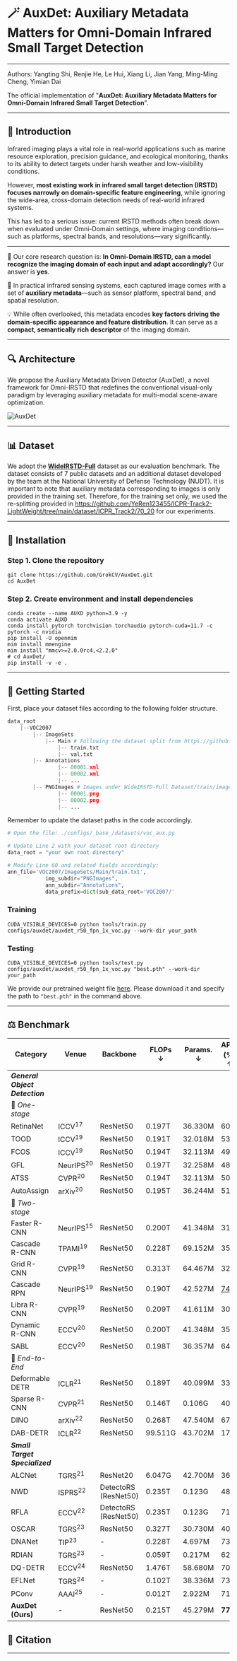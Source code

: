 # 🪄 AuxDet: Auxiliary Metadata Matters for Omni-Domain Infrared Small Target Detection

------

Authors: Yangting Shi, Renjie He, Le Hui, Xiang Li, Jian Yang, Ming-Ming Cheng, Yimian Dai

The official implementation of "**AuxDet: Auxiliary Metadata Matters for Omni-Domain Infrared Small Target Detection**".

------

## 🧾 Introduction

Infrared imaging plays a vital role in real-world applications such as marine resource exploration, precision guidance, and ecological monitoring, thanks to its ability to detect targets under harsh weather and low-visibility conditions.

However, **most existing work in infrared small target detection (IRSTD) focuses narrowly on domain-specific feature engineering**, while ignoring the wide-area, cross-domain detection needs of real-world infrared systems.

This has led to a serious issue: current IRSTD methods often break down when evaluated under Omni-Domain settings, where imaging conditions—such as platforms, spectral bands, and resolutions—vary significantly.

------

🎯 Our core research question is:
 **In Omni-Domain IRSTD, can a model recognize the imaging domain of each input and adapt accordingly?**
 Our answer is **yes**.

📡 In practical infrared sensing systems, each captured image comes with a set of **auxiliary metadata**—such as sensor platform, spectral band, and spatial resolution.

💡 While often overlooked, this metadata encodes **key factors driving the domain-specific appearance and feature distribution**. It can serve as a **compact, semantically rich descriptor** of the imaging domain.

------

## 🔍 Architecture

We propose the Auxiliary Metadata Driven Detector (AuxDet), a novel framework for Omni-IRSTD that redefines the conventional visual-only paradigm by leveraging auxiliary metadata for multi-modal scene-aware optimization.

![AuxDet](./assets/AuxDet.jpg)

------

## 📊 Dataset

We adopt the **[WideIRSTD-Full](https://github.com/XinyiYing/WideIRSTD-Dataset)** dataset as our evaluation benchmark. The dataset consists of 7 public datasets and an additional dataset developed by the team at the National University of Defense Technology (NUDT). It is important to note that auxiliary metadata corresponding to images is only provided in the training set. Therefore, for the training set only, we used the re-splitting provided in https://github.com/YeRen123455/ICPR-Track2-LightWeight/tree/main/dataset/ICPR_Track2/70_20 for our experiments.

------

## 🚀 Installation

### Step 1. Clone the repository

```shell
git clone https://github.com/GrokCV/AuxDet.git
cd AuxDet
```

### Step 2. Create environment and install dependencies

```shell
conda create --name AUXD python=3.9 -y
conda activate AUXD
conda install pytorch torchvision torchaudio pytorch-cuda=11.7 -c pytorch -c nvidia
pip install -U openmim
mim install mmengine  
mim install "mmcv>=2.0.0rc4,<2.2.0"
# cd AuxDet/
pip install -v -e .
```

------

## 🧊 Getting Started

First, place your dataset files according to the following folder structure.

```python
data_root
    |--VOC2007
        |-- ImageSets
        	|-- Main # Following the dataset split from https://github.com/YeRen123455/ICPR-Track2-LightWeight/tree/main/dataset/ICPR_Track2/70_20
            	|-- train.txt
            	|-- val.txt
        |-- Annotations
            	|-- 00001.xml 
            	|-- 00002.xml
            	|-- ...
        |-- PNGImages # Images under WideIRSTD-Full Dataset/train/images (a total of 9,000 images)
            	|-- 00001.png 
            	|-- 00002.png
            	|-- ... 
```

Remember to update the dataset paths in the code accordingly.

```python
# Open the file: ./configs/_base_/datasets/voc_aux.py

# Update Line 2 with your dataset root directory
data_root = "your own root directory" 

# Modify Line 60 and related fields accordingly:
ann_file='VOC2007/ImageSets/Main/train.txt',  
            img_subdir="PNGImages",
            ann_subdir="Annotations",
            data_prefix=dict(sub_data_root='VOC2007/'
```

### Training

```shell
CUDA_VISIBLE_DEVICES=0 python tools/train.py configs/auxdet/auxdet_r50_fpn_1x_voc.py --work-dir your_path
```

### Testing

```shell
CUDA_VISIBLE_DEVICES=0 python tools/test.py configs/auxdet/auxdet_r50_fpn_1x_voc.py "best.pth" --work-dir your_path
```

We provide our pretrained weight file [here](https://drive.google.com/file/d/1KFAdMRlksBmUHCvDIajvewg1S6tOaK5o/view?usp=sharing).
Please download it and specify the path to `"best.pth"` in the command above.

------

## ⚖️ Benchmark

| Category                       | Venue                | Backbone             | FLOPs ↓ | Params. ↓ | AP<sub>50</sub> (%) ↑ | Recall (%) ↑ |
| ------------------------------ | -------------------- | -------------------- | ------- | --------- | --------------------- | ------------ |
| ***General Object Detection*** |                      |                      |         |           |                       |              |
| 🔹 *One-stage*                  |                      |                      |         |           |                       |              |
| RetinaNet                      | ICCV<sup>17</sup>    | ResNet50             | 0.197T  | 36.330M   | 60.7                  | 74.8         |
| TOOD                           | ICCV<sup>19</sup>    | ResNet50             | 0.191T  | 32.018M   | 53.2                  | 61.9         |
| FCOS                           | ICCV<sup>19</sup>    | ResNet50             | 0.194T  | 32.113M   | 49.2                  | 58.3         |
| GFL                            | NeurIPS<sup>20</sup> | ResNet50             | 0.197T  | 32.258M   | 48.5                  | 60.2         |
| ATSS                           | CVPR<sup>20</sup>    | ResNet50             | 0.194T  | 32.113M   | 50.1                  | 60.6         |
| AutoAssign                     | arXiv<sup>20</sup>   | ResNet50             | 0.195T  | 36.244M   | 51.2                  | 62.1         |
| 🔹 *Two-stage*                  |                      |                      |         |           |                       |              |
| Faster R-CNN                   | NeurIPS<sup>15</sup> | ResNet50             | 0.200T  | 41.348M   | 31.2                  | 33.5         |
| Cascade R-CNN                  | TPAMI<sup>19</sup>   | ResNet50             | 0.228T  | 69.152M   | 35.8                  | 37.5         |
| Grid R-CNN                     | CVPR<sup>19</sup>    | ResNet50             | 0.313T  | 64.467M   | 32.2                  | 34.8         |
| Cascade RPN                    | NeurIPS<sup>19</sup> | ResNet50             | 0.190T  | 42.527M   | <u>74.4</u>           | <u>84.6</u>  |
| Libra R-CNN                    | CVPR<sup>19</sup>    | ResNet50             | 0.209T  | 41.611M   | 30.7                  | 33.8         |
| Dynamic R-CNN                  | ECCV<sup>20</sup>    | ResNet50             | 0.200T  | 41.348M   | 35.0                  | 37.2         |
| SABL                           | ECCV<sup>20</sup>    | ResNet50             | 0.198T  | 36.357M   | 64.1                  | 77.8         |
| 🔹 *End-to-End*                 |                      |                      |         |           |                       |              |
| Deformable DETR                | ICLR<sup>21</sup>    | ResNet50             | 0.189T  | 40.099M   | 33.1                  | 49.8         |
| Sparse R-CNN                   | CVPR<sup>21</sup>    | ResNet50             | 0.146T  | 0.106G    | 40.4                  | 62.1         |
| DINO                           | arXiv<sup>22</sup>   | ResNet50             | 0.268T  | 47.540M   | 67.1                  | 82.8         |
| DAB-DETR                       | ICLR<sup>22</sup>    | ResNet50             | 99.511G | 43.702M   | 17.6                  | 31.9         |
| ***Small Target Specialized*** |                      |                      |         |           |                       |              |
| ALCNet                         | TGRS<sup>21</sup>    | ResNet20             | 6.047G  | 42.700M   | 36.3                  | 69.7         |
| NWD                            | ISPRS<sup>22</sup>   | DetectoRS (ResNet50) | 0.235T  | 0.123G    | 48.5                  | 53.6         |
| RFLA                           | ECCV<sup>22</sup>    | DetectoRS (ResNet50) | 0.235T  | 0.123G    | 71.8                  | 80.6         |
| OSCAR                          | TGRS<sup>23</sup>    | ResNet50             | 0.327T  | 30.730M   | 40.2                  | 65.4         |
| DNANet                         | TIP<sup>23</sup>     | -                    | 0.228T  | 4.697M    | 73.9                  | 46.9         |
| RDIAN                          | TGRS<sup>23</sup>    | -                    | 0.059T  | 0.217M    | 62.5                  | 51.8         |
| DQ-DETR                        | ECCV<sup>24</sup>    | ResNet50             | 1.476T  | 58.680M   | 70.1                  | 81.3         |
| EFLNet                         | TGRS<sup>24</sup>    | -                    | 0.102T  | 38.336M   | 73.7                  | 68.1         |
| PConv                          | AAAI<sup>25</sup>    | -                    | 0.012T  | 2.922M    | 71.7                  | 64.5         |
| **AuxDet (Ours)**              | -                    | ResNet50             | 0.215T  | 45.279M   | **77.9**              | **87.2**     |

## 🔖 Citation

------

```

```


